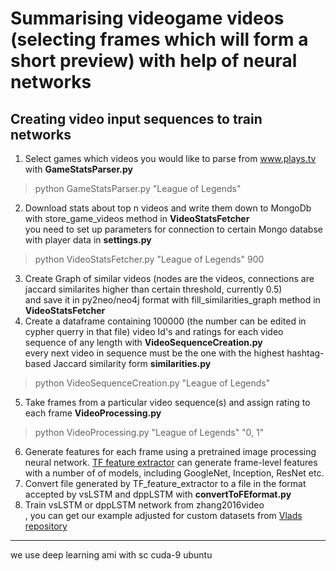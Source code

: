 
Summarising videogame videos (selecting frames which will form a short preview) with help of neural networks
=========================================================

Creating video input sequences to train networks
------------------------------------------------------------

1. Select games which videos you would like to parse from www.plays.tv with **GameStatsParser.py**<br>
>python GameStatsParser.py "League of Legends"
2. Download stats about top n videos and write them down to MongoDb with store_game_videos method in **VideoStatsFetcher**<br>
you need to set up parameters for connection to certain Mongo databse with player data in **settings.py**<br>
>python VideoStatsFetcher.py "League of Legends" 900
3. Create Graph of similar videos (nodes are the videos, connections are jaccard similarites higher than certain threshold, currently 0.5)<br>
and save it in py2neo/neo4j format with fill_similarities_graph method in **VideoStatsFetcher**<br>
4. Create a dataframe containing 100000 (the number can be edited in cypher querry in that file) video Id's and ratings for each video sequence of any length with **VideoSequenceCreation.py**<br>
every next video in sequence must be the one with the highest hashtag-based Jaccard similarity form **similarities.py**<br>
>python VideoSequenceCreation.py "League of Legends"
5. Take frames from a particular video sequence(s) and assign rating to each frame **VideoProcessing.py** <br>
>python VideoProcessing.py "League of Legends" "0, 1"
6. Generate features for each frame using a pretrained image processing neural network. [TF feature extractor](https://github.com/tomrunia/TF_FeatureExtraction) can generate frame-level features with a number of of models, including GoogleNet, Inception, ResNet etc. <br>
7. Convert file generated by TF_feature_extractor to a file in the format accepted by vsLSTM and dppLSTM with **convertToFEformat.py** <br>
8. Train vsLSTM or dppLSTM network from zhang2016video <br>, you can get our example adjusted for custom datasets from [Vlads repository](https://github.com/Vladimir84/Video-Summarization-with-LSTM)

--------------------------------------------------------------
we use deep learning ami with sc cuda-9 ubuntu



